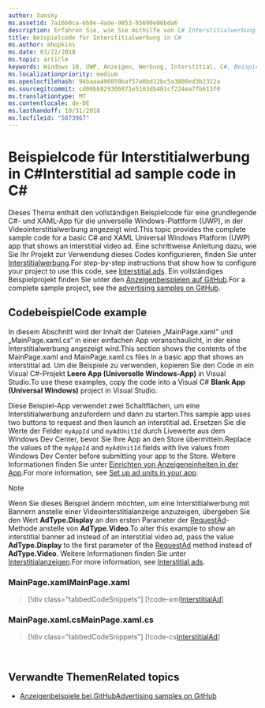 ```yaml
---
author: Xansky
ms.assetid: 7a16b0ca-6b8e-4ade-9853-85690e06bda6
description: Erfahren Sie, wie Sie mithilfe von C# Interstitialwerbung veröffentlichen.
title: Beispielcode für Interstitialwerbung in C#
ms.author: mhopkins
ms.date: 03/22/2018
ms.topic: article
keywords: Windows 10, UWP, Anzeigen, Werbung, Interstitial, C#, Beispielcode
ms.localizationpriority: medium
ms.openlocfilehash: 94baaa490859baf57e0bd12bc5a3800ed3b2312a
ms.sourcegitcommit: cd00bb829306871e5103db481cf224ea7fb613f0
ms.translationtype: MT
ms.contentlocale: de-DE
ms.lasthandoff: 10/31/2018
ms.locfileid: "5873967"
---
```

# <a name="interstitial-ad-sample-code-in-c"></a><span data-ttu-id="97781-104">Beispielcode für Interstitialwerbung in C\#</span><span class="sxs-lookup"><span data-stu-id="97781-104">Interstitial ad sample code in C\#</span></span> #  

<span data-ttu-id="97781-105">Dieses Thema enthält den vollständigen Beispielcode für eine grundlegende C#- und XAML-App für die universelle Windows-Plattform (UWP), in der Videointerstitialwerbung angezeigt wird.</span><span class="sxs-lookup"><span data-stu-id="97781-105">This topic provides the complete sample code for a basic C# and XAML Universal Windows Platform (UWP) app that shows an interstitial video ad.</span></span> <span data-ttu-id="97781-106">Eine schrittweise Anleitung dazu, wie Sie Ihr Projekt zur Verwendung dieses Codes konfigurieren, finden Sie unter [Interstitialwerbung](interstitial-ads.md).</span><span class="sxs-lookup"><span data-stu-id="97781-106">For step-by-step instructions that show how to configure your project to use this code, see [Interstitial ads](interstitial-ads.md).</span></span> <span data-ttu-id="97781-107">Ein vollständiges Beispielprojekt finden Sie unter den [Anzeigenbeispielen auf GitHub](http://aka.ms/githubads).</span><span class="sxs-lookup"><span data-stu-id="97781-107">For a complete sample project, see the [advertising samples on GitHub](http://aka.ms/githubads).</span></span>

## <a name="code-example"></a><span data-ttu-id="97781-108">Codebeispiel</span><span class="sxs-lookup"><span data-stu-id="97781-108">Code example</span></span>

<span data-ttu-id="97781-109">In diesem Abschnitt wird der Inhalt der Dateien „MainPage.xaml“ und „MainPage.xaml.cs“ in einer einfachen App veranschaulicht, in der eine Interstitialwerbung angezeigt wird.</span><span class="sxs-lookup"><span data-stu-id="97781-109">This section shows the contents of the MainPage.xaml and MainPage.xaml.cs files in a basic app that shows an interstitial ad.</span></span> <span data-ttu-id="97781-110">Um die Beispiele zu verwenden, kopieren Sie den Code in ein Visual C#-Projekt **Leere App (Universelle Windows-App)** in Visual Studio.</span><span class="sxs-lookup"><span data-stu-id="97781-110">To use these examples, copy the code into a Visual C# **Blank App (Universal Windows)** project in Visual Studio.</span></span>

<span data-ttu-id="97781-111">Diese Beispiel-App verwendet zwei Schaltflächen, um eine Interstitialwerbung anzufordern und dann zu starten.</span><span class="sxs-lookup"><span data-stu-id="97781-111">This sample app uses two buttons to request and then launch an interstitial ad.</span></span> <span data-ttu-id="97781-112">Ersetzen Sie die Werte der Felder ```myAppId``` und ```myAdUnitId``` durch Livewerte aus dem Windows Dev Center, bevor Sie Ihre App an den Store übermitteln.</span><span class="sxs-lookup"><span data-stu-id="97781-112">Replace the values of the ```myAppId``` and ```myAdUnitId``` fields with live values from Windows Dev Center before submitting your app to the Store.</span></span> <span data-ttu-id="97781-113">Weitere Informationen finden Sie unter [Einrichten von Anzeigeneinheiten in der App](set-up-ad-units-in-your-app.md#live-ad-units).</span><span class="sxs-lookup"><span data-stu-id="97781-113">For more information, see [Set up ad units in your app](set-up-ad-units-in-your-app.md#live-ad-units).</span></span>

> [!NOTE]
> <span data-ttu-id="97781-114">Wenn Sie dieses Beispiel ändern möchten, um eine Interstitialwerbung mit Bannern anstelle einer Videointerstitialanzeige anzuzeigen, übergeben Sie den Wert **AdType.Display** an den ersten Parameter der [RequestAd](https://docs.microsoft.com/uwp/api/microsoft.advertising.winrt.ui.interstitialad.requestad)-Methode anstelle von **AdType.Video**.</span><span class="sxs-lookup"><span data-stu-id="97781-114">To alter this example to show an interstitial banner ad instead of an interstitial video ad, pass the value **AdType.Display** to the first parameter of the [RequestAd](https://docs.microsoft.com/uwp/api/microsoft.advertising.winrt.ui.interstitialad.requestad) method instead of **AdType.Video**.</span></span> <span data-ttu-id="97781-115">Weitere Informationen finden Sie unter [Interstitialanzeigen](interstitial-ads.md).</span><span class="sxs-lookup"><span data-stu-id="97781-115">For more information, see [Interstitial ads](interstitial-ads.md).</span></span>

### <a name="mainpagexaml"></a><span data-ttu-id="97781-116">MainPage.xaml</span><span class="sxs-lookup"><span data-stu-id="97781-116">MainPage.xaml</span></span>

> [!div class="tabbedCodeSnippets"]
[!code-xml[InterstitialAd](./code/AdvertisingSamples/InterstitialAdSamples/cs/MainPage.xaml#L1-L13)]

### <a name="mainpagexamlcs"></a><span data-ttu-id="97781-117">MainPage.xaml.cs</span><span class="sxs-lookup"><span data-stu-id="97781-117">MainPage.xaml.cs</span></span>

> [!div class="tabbedCodeSnippets"]
[!code-cs[InterstitialAd](./code/AdvertisingSamples/InterstitialAdSamples/cs/MainPage.xaml.cs#CompleteSample)]

 
## <a name="related-topics"></a><span data-ttu-id="97781-118">Verwandte Themen</span><span class="sxs-lookup"><span data-stu-id="97781-118">Related topics</span></span>

* [<span data-ttu-id="97781-119">Anzeigenbeispiele bei GitHub</span><span class="sxs-lookup"><span data-stu-id="97781-119">Advertising samples on GitHub</span></span>](http://aka.ms/githubads)
 
